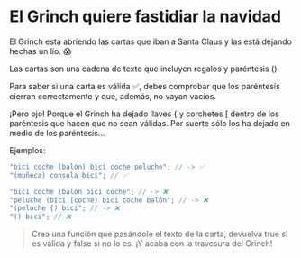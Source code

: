 # El Grinch quiere fastidiar la navidad

El Grinch está abriendo las cartas que iban a Santa Claus y las está dejando hechas un lío. 😱

Las cartas son una cadena de texto que incluyen regalos y paréntesis ().

Para saber si una carta es válida ✅, debes comprobar que los paréntesis cierran correctamente y que, además, no vayan vacíos.

¡Pero ojo! Porque el Grinch ha dejado llaves { y corchetes [ dentro de los paréntesis que hacen que no sean válidas. Por suerte sólo los ha dejado en medio de los paréntesis...

Ejemplos:

```js
"bici coche (balón) bici coche peluche"; // -> ✅
"(muñeca) consola bici"; // ✅

"bici coche (balón bici coche"; // -> ❌
"peluche (bici [coche) bici coche balón"; // -> ❌
"(peluche {) bici"; // -> ❌
"() bici"; // ❌
```

>Crea una función que pasándole el texto de la carta, devuelva true si es válida y false si no lo es. ¡Y acaba con la travesura del Grinch!
